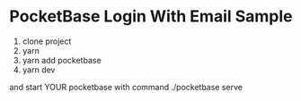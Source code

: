 # PocketBase Login With Email Sample

1. clone project
2. yarn
3. yarn add pocketbase
4. yarn dev

and start YOUR pocketbase 
with command ./pocketbase serve
```
